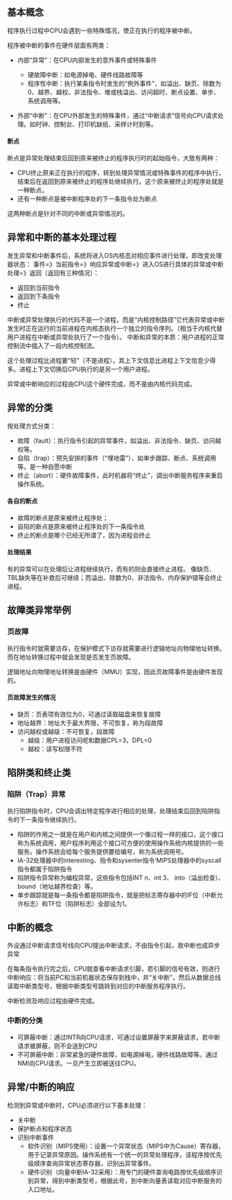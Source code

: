 ## 基本概念
程序执行过程中CPU会遇到一些特殊情况，使正在执行的程序被中断。

程序被中断的事件在硬件层面有两类：
- 内部“异常”：在CPU内部发生的意外事件或特殊事件
  - 硬故障中断：如电源掉电、硬件线路故障等
  - 程序性中断：执行某条指令时发生的“例外事件”，如溢出、缺页、除数为0、越界、越权、非法指令、堆或栈溢出、访问超时、断点设置、单步、系统调用等。

- 外部“中断”：在CPU外部发生的特殊事件，通过“中断请求”信号向CPU请求处理。如时钟、控制台、打印机缺纸、采样计时到等。

#### 断点
断点是异常处理结束后回到原来被终止的程序执行时的起始指令，大致有两种：
- CPU终止原来正在执行的程序，转到处理异常情况或特殊事件的程序中执行，结束后在返回到原来被终止的程序处继续执行。这个原来被终止的程序处就是一种断点。
- 还有一种断点是被中断程序处的下一条指令处为断点

这两种断点是针对不同的中断或异常情况的。 



## 异常和中断的基本处理过程
发生异常和中断事件后，系统将进入OS内核态对相应事件进行处理，即改变处理器状态：
事件=》当前指令=》响应异常或中断=》进入OS进行具体的异常或中断处理=》返回（返回有三种情况）：
- 返回到当前指令
- 返回到下条指令
- 终止

中断或异常处理执行的代码不是一个进程，而是“内核控制路径”它代表异常或中断发生时正在运行的当前进程在内核态执行一个独立的指令序列。（相当于内核代替用户进程在中断或异常处执行了一个指令）。
中断和异常的本质：用户进程的正常控制流中插入了一段内核控制流。

这个处理过程比进程要“轻”（不是进程），其上下文信息比进程上下文信息少得多。进程上下文切换后CPU执行的是另一个用户进程。

异常或中断响应的过程由CPU这个硬件完成，而不是由内核代码完成。

## 异常的分类
按处理方式分类：
- 故障（fault）：执行指令引起的异常事件，如溢出、非法指令、缺页、访问越权等。
- 自陷（trap）：预先安排的事件（“埋地雷”），如单步跟踪、断点、系统调用等。是一种自愿中断
- 终止（abort）：硬件故障事件，此时机器将“终止”，调出中断服务程序来重启操作系统。

#### 各自的断点
- 故障的断点是原来被终止程序处；
- 自陷的断点是原来被终止程序处的下一条指令处
- 终止的断点是哪个已经无所谓了，因为进程会终止
#### 处理结果
有的异常可以在处理后让进程继续执行，而有的则会直接终止进程。
像缺页、TBL缺失等在补救后可继续；而溢出、除数为0、非法指令、内存保护错等会终止进程。

## 故障类异常举例
### 页故障
执行指令时就需要访存，在保护模式下访存就需要进行逻辑地址向物理地址转换。而在地址转换过程中就会发现是否发生页故障。


逻辑地址向物理地址转换是由硬件（MMU）实现，因此页故障事件是由硬件发现的。

#### 页故障发生的情况
- 缺页：页表项有效位为0，可通过读取磁盘来恢复故障
- 地址越界：地址大于最大界限，不可恢复，称为段故障
- 访问越权或越级：不可恢复，段故障
  - 越级：用户进程访问呢和数据CPL=3，DPL=0
  - 越权：读写权限不符

 ## 陷阱类和终止类
 ### 陷阱（Trap）异常
  执行陷阱指令时，CPU会调出特定程序进行相应的处理，处理结束后回到陷阱指令的下一条指令继续执行。

  - 陷阱的作用之一就是在用户和内核之间提供一个像过程一样的接口，这个接口称为系统调用，用户程序利用这个接口可方便的使用操作系统内核提供的一些服务。操作系统会给每个服务提供要给编号，称为系统调用号。
  - IA-32处理器中的interesting、指令和sysenter指令‘MIPS处理器中的syscall指令都属于陷阱指令
  - 陷阱指令异常称为编程异常，这些指令包括INT n、int 3、 into（溢出检查）、bound（地址越界检查）等。
  - 单步跟踪就是每一条指令都是陷阱指令，就是把标志寄存器中的IF位（中断允许标志）和TF位（陷阱标志）全部设为1。

## 中断的概念

外设通过中断请求信号线向CPU提出中断请求，不由指令引起，故中断也成异步异常

在每条指令执行完之后，CPU就查看中断请求引脚，若引脚的信号有效，则进行中断响应：将当前PC和当前机器状态保存到栈中，并“关中断”，然后从数据总线读取中断类型号，根据中断类型号跳转到对应的中断服务程序执行。

中断检测及响应过程由硬件完成。

### 中断的分类

- 可屏蔽中断：通过INTR向CPU请求，可通过设置屏蔽字来屏蔽请求，若中断请求被屏蔽，则不会送到CPU
- 不可屏蔽中断：非常紧急的硬件故障，如电源掉电，硬件线路故障等。通过NMI向CPU请求。一旦产生立即被送往CPU。



## 异常/中断的响应

检测到异常或中断时，CPU必须进行以下基本处理：

- 关中断
- 保护断点和程序状态
- 识别中断事件
  - 软件识别（MIPS使用）：设置一个异常状态（MIPS中为Cause）寄存器，用于记录异常原因。操作系统有一个统一的异常处理程序，该程序按优先级顺序查询异常状态寄存器，识别出异常事件。
  - 硬件识别（向量中断IA-32采用）：用专门的硬件查询电路按优先级顺序识别异常，得到中断类型号，根据此号，到中断向量表读取对应中断服务的入口地址。

